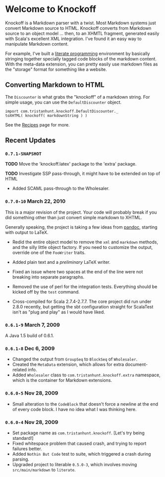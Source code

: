 Welcome to Knockoff
===================

Knockoff is a Markdown parser with a twist. Most Markdown systems just convert
Markdown source to HTML. Knockoff converts from Markdown source to an object model
... then, to an XHMTL fragment, generated easily with Scala's excellent XML
integration. I've found it an easy way to manipulate Markdown content.

For example, I've built a [literate programming][2] environment by basically
stringing together specially tagged code blocks of the markdown content. With the
meta-data extension, you can pretty easily use markdown files as the "storage"
format for something like a website.



## Converting Markdown to HTML ##

The `Discounter` is what grabs the "knockoff" of a markdown string. For simple usage,
you can use the `DefaultDiscounter` object.

    import com.tristanhunt.knockoff.DefaultDiscounter._
    toXHTML( knockoff( markdownString ) )

See the [Recipes](10-Usage/02-Recipes.html) page for more.



## Recent Updates ##

### `0.7.1-SNAPSHOT`

**TODO** Move the 'knockoff.latex' package to the 'extra' package.

**TODO** Investigate SSP pass-through, it might have to be extended on top of HTML

* Added SCAML pass-through to the Wholesaler.


### `0.7.0-10` March 22, 2010

This is a major revision of the project. Your code will probably break if you did
something other than just convert simple markdown to XHTML.

Generally speaking, the project is taking a few ideas from [pandoc][], starting
with output to LaTeX.

* Redid the entire object model to remove the `xml` and `markdown` methods, and the
  silly little object factory. If you need to customize the output, override one
  of the `FooWriter` traits.

* Added plain text and a *preliminary* LaTeX writer.

* Fixed an issue where two spaces at the end of the line were not breaking into
  separate paragraphs.
  
* Removed the use of perl for the integration tests. Everything should be kicked
  off by the `test` command.
  
* Cross-compiled for Scala 2.7.4-2.7.7. The core project did run under 2.8.0
  recently, but getting the sbt configuration straight for ScalaTest isn't as "plug
  and play" as I would have liked.

### `0.6.1-9` March 7, 2009

A Java 1.5 build of 0.6.1.

### `0.6.1-8` Dec 6, 2009

* Changed the output from `GroupSeq` to `BlockSeq` of `Wholesaler`.
* Created the `MetaData` extension, which allows for extra document-related info.
* Added `Wholesaler` class to `com.tristanhunt.knockoff.extra` namespace, which
  is the container for Markdown extensions.

### `0.6.0-5` Nov 28, 2009

* Small alteration to the `CodeBlock` that doesn't force a newline at the end of
  every code block. I have no idea what I was thinking here.

### `0.6.0-4` Nov 28, 2009

* Set package name as `com.tristanhunt.knockoff`. [Let's try being standard!]
* Fixed whitespace problem that caused crash, and trying to report failures better.
* Added `Nothin But Code` test to suite, which triggered a crash during parsing.
* Upgraded project to literable `0.5.0-3`, which involves moving `src/main/markdown`
  to `literate`.


[1]: http://scala-lang.org
[2]: http://tristanhunt.com/projects/literable
[pandoc]: http://johnmacfarlane.net/pandoc/
